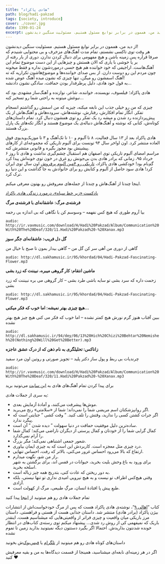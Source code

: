 ```yaml
---
title: "هادی پاکزاد"
path: blog/hadi-pakzad
tags: [society, introduce]
cover: ./cover.jpg
date: 1399-01-24
excerpt: از دید من، هممون در برابر نوابغ مسئول هستیم. مسئولیت سنگین دیدنشون!
---
```


از دید من، هممون در برابر نوابغ مسئول هستیم. مسئولیت سنگین دیدنشون!  
هر وقت توی تاکسی نشستم، تمام مدت آهنگ‌های مزخرف و بی محتوایی شنیدم که صرفا قراره پس زمینه باشن و هیچ مفهومی برای دنبال کردن ندارن. دوری از یار رفته از بر یا خوشی با یاری که الان هستش و چیزهایی از این دست موضوع تمام این آهنگ‌هاست. اراجیفی که خود خواننده هم هیچ حسی درموردشون نداره و فقط میخونه چون مردم این رو دوست دارن. از بس صدای خواننده‌ها و موضوع‌هاشون تکراریه که ته آهنگ اسمشون رو میگن، تنها چیزی که نشون میده آهنگ عوض شده!  
به قول خود هادی، دلیل پرطرفدار بودن حماقت، سادگی نشون دادنشه…

هادی پاکزاد؛ فیلسوف، نویسنده، خواننده، شاعر، نوازنده و آهنگ‌ساز مشهدی بود که نبوغش میتونه به راحتی شما رو تسخیر کنه…

چیزی که من رو خیلی جذب این نابغه میکنه، چیزیه که من اسمش رو گذاشتم انسجام تفکر. انگار تمام افکارش، رفتارش، نوشته‌هاش، سروده‌هاش و آهنگ‌هاش از یک پیش‌پردازنده رد شدن و میشه رد یک تفکر رو توی همشون دنبال کرد. تمام داستان‌های کوتاه‌ش، کتابی که نوشته و آهنگ‌هاش دنباله‌ی یک موضوع هستند و انگار تکه‌های یک پازل بزرگ هستند.

هادی پاکزاد بعد از ۱۳ سال فعالیت، ۸ تا آلبوم و ۱۰ تا تک‌آهنگ و ۳ تا موزیک‌ویدیوی فوق العاده منتشر کرد. اون اواخر سال ۹۴ تونست برای آلبوم تاریکی که مجموعه‌ای از کارهای پیشینش بود مجوز بگیره و قانونی منتشرش کنه.  
مراسم امضای آلبوم تاریکی توی اصفهان هم استقبال چشم‌گیری نداشت و هادی تا روز ۶ خرداد ۹۵، زمانی که برادر هادی بدن بی‌جونش رو غرق در خون توی خونه‌اش پیدا کرد گم‌نام بود! خودکشی هادی پاکزاد، [تاریکی رو ۴مین آلبوم پرفروش](https://www.radiozamaneh.com/281116) اون سال توی ایران کرد! هادی سود حاصل از آلبوم و کتابش رو برای خانوادش به جا گذاشت و این دنیا رو ترک کرد.

اینجا چندتا از آهنگ‌هاش و چندتا از جمله‌های معروفش رو بهتون معرفی میکنم.

[پادکست «زیر خط سیاه»، درمورد زندگی هادی پاکزاد](/blog/post/below-the-black-line)

**فرشته‌ی مرگ: عاشقانه‌ای با فرشته‌ی مرگ**

بیا آروم طوری که هیچ کس نفهمه – وسوسم کن با نگاهی که بی اندازه بی رحمه

`audio: http://ir.vavmusic.com/download/H/Hadi%20Pakzad/Album/Communication%20With%20The%20Deaf/320/11.Hadi%20Pakzad%20-%20Xanax.mp3`

**گل دل فریب: عاشقانه‌ای جگر سوز**

گاهی از دوری من آهی سر كن گل من – گاهی بيدار بمون تا صبح با خيال من

`audio: http://dl.sakhamusic.ir/95/khordad/04/Hadi-Pakzad-Fascinating-Flower.mp3`

**ماشین انتقام: کار گروهی میبره، نبیننت که زرد بشی**

زحمت داره که سرد بشی تو سایه باشی طرد بشی – کار گروهی می بره نبیننت که زرد بشی

`audio: http://dl.sakhamusic.ir/95/khordad/04/Hadi-Pakzad-Fascinating-Flower.mp3`

**هیچ چیزی بهتر نمیشه: اما خوب که فکر میکنی…**

ببین آفتاب هنوز گرم نورش هیچ کمتر نشده – اما خوب که فکر می کنی هیچ چیز هیچ بهتر نشده

`audio: http://dl.sakhamusic.ir/94/dey/06/13%20Hich%20Chizi%20Behtar%20Nemisheh%20(Nothing%20Will%20Get%20Better).mp3`

**زاناکس: تحلیلگری به نام ذهن که از درک عشق عاجزه**

چرندیات بی ربط و پول ساز دکتر پلید – تجویز صورتی و روتین اون مرد سفید

`audio: http://ir.vavmusic.com/download/H/Hadi%20Pakzad/Album/Communication%20With%20The%20Deaf/320/11.Hadi%20Pakzad%20-%20Xanax.mp3`

برای پیدا کردن تمام آهنگ‌های هادی به [این سایت](http://hadipakzad.info/Hadipakzad.info) می‌تونید برید

یه سری از جملات هادی:

*   موش‌ها پیشرفت می‌کنند، و آمادهٔ آزمایش بعدی.
*   اگر روانپزشکتان اسم مریضی شما را نمی‌داند؛ شما از «سلامتی» رنج می‌برید.
*   اگر جرات کشتن کسی را ندارید، وقتش را تلف کنید. ” وقت کشی ” جنایتی است که پیگرد ندارد.
*   ساده‌ترین دلیل موفقیت حماقت در دنیا سهولت ” دیده شدن ” آن است.
*   کمال گرایی شما را از خودتان و کمال پرستی از دیگران ناراضی می‌کند؛ کمال شما را آرام نمی‌گذارد.
*   شعور جمعی اشتباهی نمی‌کند؛ مگر بزرگ.
*   درد چیزی مثل معجزه است. کاربردش این است که به چیزی ایمان بیاوری.
*   ارتفاع که بالا می‌رود احساس غرور می‌کنی، بالاتر که رفت، احساس تنهایی.
*   راز من شو، نگهت میدارم.  
    برای ورود به باغ وحش بلیت بخرید، حیوانات در قفس اند، برای برگشتن به شهر اسلحه بخرید.
*   به دور ریختن که عادت کنی، بتدریج همه چیز زباله است.
*   وقتی هیچ‌کس اطراف تو نیست و به هیچ نیرویی امیدی نداری تو تنها نیستی، بلکه آزادی.
*   طبعِ پیش پا افتادهٔ انسان، مرگِ طبیعی، مرگ از کهولت است.

تمام جملات هادی رو هم میتونید از [اینجا](https://fa.wikiquote.org/wiki/%D9%87%D8%A7%D8%AF%DB%8C_%D9%BE%D8%A7%DA%A9%D8%B2%D8%A7%D8%AF) پیدا کنید

کتاب “[اهالی ۹](https://www.goodreads.com/book/show/35853487)“، نوشته‌ی هادی پاکزاد هست که پس از مرگ خودخواست‌اش از انتشارات بیژن پاکزاد (برادر هادی) منتشر شد. داستان جذابی هست از هستی و فراهستی. داستان مرز باریکی میان واقعیت و چیزی فراتر از واقعیتی‌هایی که میشناسیم هست، اینقدر باریک که نمیفهمی کی از روش رد شدی… پیشنهاد میکنم توی رسته‌ی کتاب‌های در انتظار خونده شدنتون بذاریدش. احتمالا اگر بگیرد دستتون دیگه نمیتونید بذارید زمین تا تموم نشده

داستان‌های کوتاه هادی رو هم میتونید از [تلگرام](https://t.me/HPakzadArt) یا [فیس‌بوک‌](https://www.facebook.com/pakzadmusic/)ش بخونید

اگر در هر زمینه‌ای نابغه‌ای میشناسید، همینجا از قسمت دیدگاه‌ها به من و بقیه معرفیش کنید ❤️